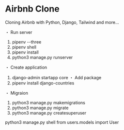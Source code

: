 # Airbnb Clone

Cloning Airbnb with Python, Django, Tailwind and more...

・ Run server
1. pipenv --three
2. pipenv shell
3. pipenv install
4. python3 manage.py runserver

・ Create application
1. django-admin startapp core
・ Add package
1. pipenv install django-countries

・ Migraion
1. python3 manage.py makemigrations
2. python3 manage.py migrate
3. python3 manage.py createsuperuser

python3 manage.py shell
from users.models import User